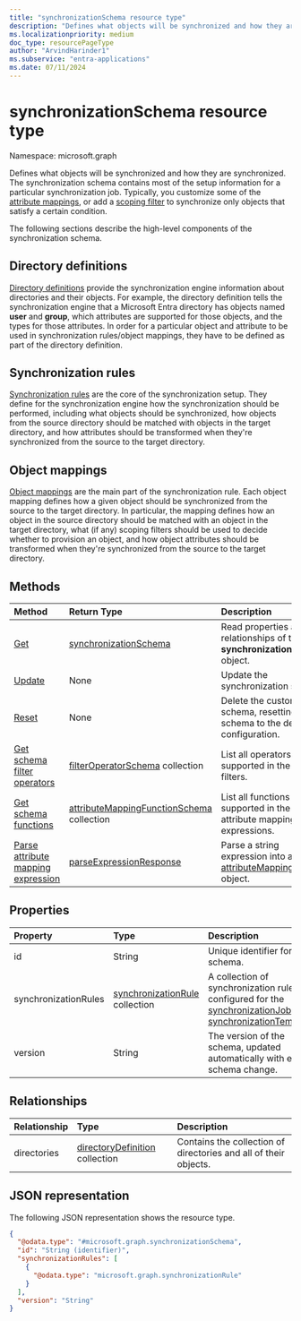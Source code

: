 ```yaml
---
title: "synchronizationSchema resource type"
description: "Defines what objects will be synchronized and how they are synchronized."
ms.localizationpriority: medium
doc_type: resourcePageType
author: "ArvindHarinder1"
ms.subservice: "entra-applications"
ms.date: 07/11/2024
---
```


# synchronizationSchema resource type

Namespace: microsoft.graph

Defines what objects will be synchronized and how they are synchronized. The synchronization schema contains most of the setup information for a particular synchronization job. Typically, you customize some of the [attribute mappings](synchronization-attributemapping.md), or add a [scoping filter](synchronization-filter.md) to synchronize only objects that satisfy a certain condition.

The following sections describe the high-level components of the synchronization schema.

## Directory definitions

[Directory definitions](synchronization-directorydefinition.md) provide the synchronization engine information about directories and their objects. For example, the directory definition tells the synchronization engine that a Microsoft Entra directory has objects named **user** and **group**, which attributes are supported for those objects, and the types for those attributes. In order for a particular object and attribute to be used in synchronization rules/object mappings, they have to be defined as part of the directory definition.

## Synchronization rules

[Synchronization rules](synchronization-synchronizationrule.md) are the core of the synchronization setup. They define for the synchronization engine how the synchronization should be performed, including what objects should be synchronized, how objects from the source directory should be matched with objects in the target directory, and how attributes should be transformed when they're synchronized from the source to the target directory.

## Object mappings

[Object mappings](synchronization-objectmapping.md) are the main part of the synchronization rule. Each object mapping defines how a given object should be synchronized from the source to the target directory. In particular, the mapping defines how an object in the source directory should be matched with an object in the target directory, what (if any) scoping filters should be used to decide whether to provision an object, and how object attributes should be transformed when they're synchronized from the source to the target directory.

## Methods

| Method                                                                                                | Return Type                                                                                                 | Description                                                                                                                |
|:------------------------------------------------------------------------------------------------------|:------------------------------------------------------------------------------------------------------------|:---------------------------------------------------------------------------------------------------------------------------|
| [Get](../api/synchronization-synchronizationschema-get.md)                                     | [synchronizationSchema](synchronization-synchronizationschema.md)                                           | Read properties and relationships of the **synchronizationSchema** object.                                                 |
| [Update](../api/synchronization-synchronizationschema-update.md)                               | None                                                                                                        | Update the synchronization schema.                                                                                         |
| [Reset](../api/synchronization-synchronizationschema-delete.md)                               | None                                                                                                        | Delete the customized schema, resetting the schema to the default configuration.                                           |
| [Get schema filter operators](../api/synchronization-synchronizationschema-filteroperators.md)              | [filterOperatorSchema](../resources/synchronization-filteroperatorschema.md) collection                      | List all operators supported in the scoping filters.                                                                       |
| [Get schema functions](../api/synchronization-synchronizationschema-functions.md)         | [attributeMappingFunctionSchema](../resources/synchronization-attributemappingfunctionschema.md) collection | List all functions supported in the attribute mapping expressions.                                                         |
| [Parse attribute mapping expression](../api/synchronization-synchronizationschema-parseexpression.md) | [parseExpressionResponse](synchronization-parseexpressionresponse.md)                                       | Parse a string expression into an [attributeMappingSource](../resources/synchronization-attributemappingsource.md) object. |


## Properties

| Property      | Type      | Description    |
|:--------------|:----------|:---------------|
|id|String|Unique identifier for the schema.|
|synchronizationRules   |[synchronizationRule](synchronization-synchronizationrule.md) collection   |A collection of synchronization rules configured for the [synchronizationJob](synchronization-synchronizationjob.md) or [synchronizationTemplate](synchronization-synchronizationtemplate.md). |
|version                |String                             |The version of the schema, updated automatically with every schema change.|


## Relationships
|Relationship|Type|Description|
|:---|:---|:---|
|directories|[directoryDefinition](../resources/synchronization-directorydefinition.md) collection|Contains the collection of directories and all of their objects.|

## JSON representation
The following JSON representation shows the resource type.
<!-- {
  "blockType": "resource",
  "keyProperty": "id",
  "@odata.type": "microsoft.graph.synchronizationSchema",
  "baseType": "microsoft.graph.entity",
  "openType": false
}
-->
``` json
{
  "@odata.type": "#microsoft.graph.synchronizationSchema",
  "id": "String (identifier)",
  "synchronizationRules": [
    {
      "@odata.type": "microsoft.graph.synchronizationRule"
    }
  ],
  "version": "String"
}
```

